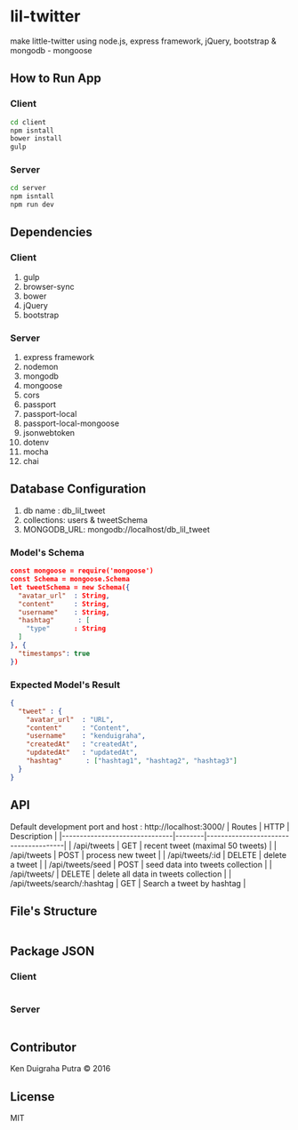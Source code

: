 # lil-twitter

make little-twitter using node.js, express framework, jQuery, bootstrap & mongodb - mongoose

## How to Run App

### Client

```sh
cd client
npm isntall
bower install
gulp
```

### Server

```sh
cd server
npm isntall
npm run dev
```

## Dependencies

### Client

1. gulp
2. browser-sync
3. bower
4. jQuery
5. bootstrap

### Server

1. express framework
2. nodemon
3. mongodb
4. mongoose
5. cors
6. passport
7. passport-local
8. passport-local-mongoose
9. jsonwebtoken
10. dotenv
11. mocha
12. chai

## Database Configuration

1. db name : db_lil_tweet
2. collections: users & tweetSchema
3. MONGODB_URL: mongodb://localhost/db_lil_tweet

### Model's Schema

```json
const mongoose = require('mongoose')
const Schema = mongoose.Schema
let tweetSchema = new Schema({
  "avatar_url"  : String,
  "content"     : String,
  "username"    : String,
  "hashtag"      : [
    "type"      : String
  ]
}, {
  "timestamps": true
})
```

### Expected Model's Result

```json
{
  "tweet" : {
    "avatar_url"  : "URL",
    "content"     : "Content",
    "username"    : "kenduigraha",
    "createdAt"   : "createdAt",
    "updatedAt"   : "updatedAt",
    "hashtag"      : ["hashtag1", "hashtag2", "hashtag3"]
  }
}
```

## API

Default development port and host : http://localhost:3000/
| Routes                        | HTTP   | Description                          |
|-------------------------------|--------|--------------------------------------|
| /api/tweets                   | GET    | recent tweet (maximal 50 tweets)     |
| /api/tweets                   | POST   | process new tweet                    |
| /api/tweets/:id               | DELETE | delete a tweet                       |
| /api/tweets/seed              | POST   | seed data into tweets collection     |
| /api/tweets/                  | DELETE | delete all data in tweets collection |
| /api/tweets/search/:hashtag   | GET    | Search a tweet by hashtag            |

## File's Structure

```json
```

## Package JSON

### Client

```json
```

### Server

```json
```

## Contributor

Ken Duigraha Putra &copy; 2016

## License

MIT
